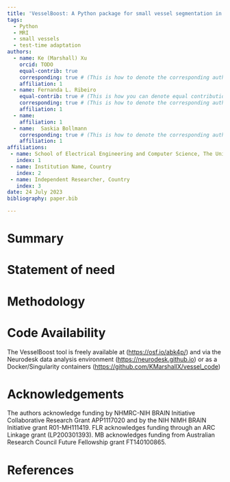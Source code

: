 ```yaml
---
title: 'VesselBoost: A Python package for small vessel segmentation in human magnetic resonance angiography data'
tags:
  - Python
  - MRI
  - small vessels
  - test-time adaptation
authors:
  - name: Ke (Marshall) Xu
    orcid: TODO
    equal-contrib: true
    corresponding: true # (This is how to denote the corresponding author)
    affiliation: 1
  - name: Fernanda L. Ribeiro
    equal-contrib: true # (This is how you can denote equal contributions between multiple authors)
    corresponding: true # (This is how to denote the corresponding author)
    affiliation: 1
  - name:  
    affiliation: 1
  - name:  Saskia Bollmann
    corresponding: true # (This is how to denote the corresponding author)
    affiliation: 1
affiliations:
 - name: School of Electrical Engineering and Computer Science, The University of Queensland, Brisbane, Australia 
   index: 1
 - name: Institution Name, Country
   index: 2
 - name: Independent Researcher, Country
   index: 3
date: 24 July 2023
bibliography: paper.bib

---
```


# Summary



# Statement of need


# Methodology

# Code Availability
The VesselBoost tool is freely available at (https://osf.io/abk4p/) and via the
Neurodesk data analysis environment (https://neurodesk.github.io) or as a Docker/Singularity containers (https://github.com/KMarshallX/vessel_code)


# Acknowledgements

The authors acknowledge funding by NHMRC-NIH BRAIN Initiative Collaborative Research Grant APP1117020 and by the NIH NIMH BRAIN Initiative grant R01-MH111419. FLR acknowledges funding through an ARC Linkage grant (LP200301393). MB acknowledges funding from Australian Research Council Future Fellowship grant FT140100865.

# References
